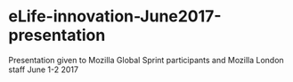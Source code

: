 # eLife-innovation-June2017-presentation
Presentation given to Mozilla Global Sprint participants and Mozilla London staff June 1-2 2017
